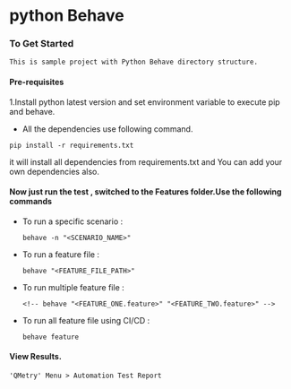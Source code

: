 # python Behave

### To Get Started
	This is sample project with Python Behave directory structure.
#### Pre-requisites

1.Install python latest version and set environment variable to execute pip and behave.

* All the dependencies use following command.
```
pip install -r requirements.txt
```
it will install all dependencies from requirements.txt and You can add your own dependencies also.
#### Now just run the test , switched to the Features folder.Use the following commands

* To run a specific scenario :
	```
	behave -n "<SCENARIO_NAME>"
	```
* To run a feature file :
	```
	behave "<FEATURE_FILE_PATH>"
	```
* To run multiple feature file :
	```
	<!-- behave "<FEATURE_ONE.feature>" "<FEATURE_TWO.feature>" -->
	```
* To run all feature file using CI/CD :
	```
	behave feature
	```


#### View Results.
	'QMetry' Menu > Automation Test Report
